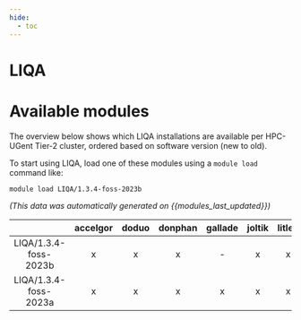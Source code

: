 ```yaml
---
hide:
  - toc
---
```


LIQA
====

# Available modules


The overview below shows which LIQA installations are available per HPC-UGent Tier-2 cluster, ordered based on software version (new to old).

To start using LIQA, load one of these modules using a `module load` command like:

```shell
module load LIQA/1.3.4-foss-2023b
```

*(This data was automatically generated on {{modules_last_updated}})*

| |accelgor|doduo|donphan|gallade|joltik|litleo|shinx|
| :---: | :---: | :---: | :---: | :---: | :---: | :---: | :---: |
|LIQA/1.3.4-foss-2023b|x|x|x|-|x|x|x|
|LIQA/1.3.4-foss-2023a|x|x|x|x|x|x|x|
